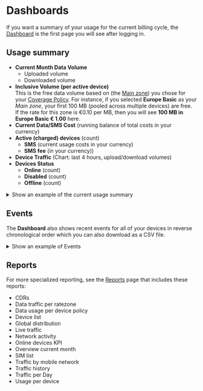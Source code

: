 # Dashboards

If you want a summary of your usage for the current billing cycle, the [Dashboard](https://portal.emnify.com/) is the first page you will see after logging in.

## Usage summary 

- **Current Month Data Volume**
  - Uploaded volume
  - Downloaded volume
- **Inclusive Volume (per active device)**  
  This is the free data volume based on (the [Main zone](/device-group-policies#zones)) you chose for your [Coverage Policy](/device-group-policies#coverage-policies).
  For instance, if you selected **Europe Basic** as your *Main zone*, your first 100 MB (pooled across multiple devices) are free.
  If the rate for this zone is €0.10 per MB, then you will see **100 MB in Europe Basic € 1.00** here.
- **Current Data/SMS Cost** (running balance of total costs in your currency)
- **Active (charged) devices** (count)
  - **SMS** (current usage costs in your currency)
  - **SMS fee** (in your currency))
- **Device Traffic** (Chart: last 4 hours, upload/download volumes)
- **Devices Status**
  - **Online** (count)
  - **Disabled** (count)
  - **Offline** (count)

<details className="custom-details-example">
  <summary>Show an example of the current usage summary</summary>
  <img
    src={require('./assets/dashboard-usage.png').default}
    style={{width:695}}
    alt=""
  />
</details>

## Events

The **Dashboard** also shows recent events for all of your devices in reverse chronological order which you can also download as a CSV file.

<details className="custom-details-example">
  <summary>Show an example of Events</summary>
  <img
    src={require('./assets/dashboard-events.png').default}
    alt=""
  />
</details>

## Reports

For more specialized reporting, see the [Reports](https://portal.emnify.com/reports/default) page that includes these reports:

- CDRs
- Data traffic per ratezone
- Data usage per device policy
- Device list
- Global distribution
- Live traffic
- Network activity
- Online devices KPI
- Overview current month
- SIM list
- Traffic by mobile network
- Traffic history
- Traffic per Day
- Usage per device

